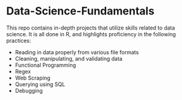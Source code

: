 # Data-Science-Fundamentals
This repo contains in-depth projects that utilize skills related to data science. It is all done in R, and highlights proficiency in the following practices:

- Reading in data properly from various file formats
- Cleaning, manipulating, and validating data
- Functional Programming
- Regex
- Web Scraping
- Querying using SQL
- Debugging
